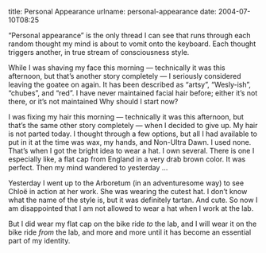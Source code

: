 title: Personal Appearance
urlname: personal-appearance
date: 2004-07-10T08:25

&ldquo;Personal appearance&rdquo; is the only thread I can see that runs through each random thought my mind is about to vomit onto the keyboard. Each thought triggers another, in true stream of consciousness style.

While I was shaving my face this morning &mdash; technically it was this afternoon, but that&#x02bc;s another story completely &mdash; I seriously considered leaving the goatee on again. It has been described as &ldquo;artsy&rdquo;, &ldquo;Wesly-ish&rdquo;, &ldquo;chubes&rdquo;, and &ldquo;red&rdquo;. I have never maintained facial hair before; either it&#x02bc;s not there, or it&#x02bc;s not maintained Why should I start now?

I was fixing my hair this morning &mdash; technically it was this afternoon, but that&#x02bc;s the same other story completely &mdash; when I decided to give up. My hair is not parted today. I thought through a few options, but all I had available to put in it at the time was wax, my hands, and Non-Ultra Dawn. I used none. That&#x02bc;s when I got the bright idea to wear a hat. I own several. There is one I especially like, a flat cap from England in a very drab brown color. It was perfect. Then my mind wandered to yesterday &hellip;

Yesterday I went up to the Arboretum (in an adventuresome way) to see Chloë in action at her work. She was wearing the cutest hat. I don&#x02bc;t know what the name of the style is, but it was definitely tartan. And cute. So now I am disappointed that I am not allowed to wear a hat when I work at the lab.

But I did wear my flat cap on the bike ride _to_ the lab, and I will wear it on the bike ride _from_ the lab, and more and more until it has become an essential part of my identity.